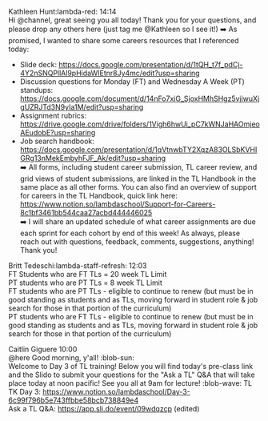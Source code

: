 
Kathleen Hunt:lambda-red: 14:14   
Hi @channel, great seeing you all today! Thank you for your questions, and please drop any others here (just tag me @Kathleen so I see it!)
:arrow_right:  As promised, I wanted to share some careers resources that I referenced today:   
- Slide deck: https://docs.google.com/presentation/d/1tQH_t7f_pdCj-4Y2nSNQPllAl9pHidaWIEtnr8Jy4mc/edit?usp=sharing   
- Discussion questions for Monday (FT) and Wednesday A Week (PT) standups: https://docs.google.com/document/d/14nFo7xiG_SjoxHMhSHgz5vjjwuXjgUZRJTd3N9yIa1M/edit?usp=sharing  
- Assignment rubrics: https://drive.google.com/drive/folders/1Vigh6hwUi_pC7kWNJaHAOmjeoAEudobE?usp=sharing  
- Job search handbook: https://docs.google.com/presentation/d/1qVtnwbTY2XqzA83OLSbKVHIGRg13nMekEmbyhFJF_Ak/edit?usp=sharing   
:arrow_right:  All forms, including student career submission, TL career review, and grid views of student submissions, are linked in the TL Handbook in the same place as all other forms. You can also find an overview of support for careers in the TL Handbook, quick link here: https://www.notion.so/lambdaschool/Support-for-Careers-8c1bf3461bb544caa27acbd444446025   
:arrow_right:  I will share an updated schedule of what career assignments are due each sprint for each cohort by end of this week!
As always, please reach out with questions, feedback, comments, suggestions, anything! Thank you!   

Britt Tedeschi:lambda-staff-refresh: 12:03  
FT Students who are FT TLs = 20 week TL Limit  
PT students who are PT TLs = 8 week TL Limit   
FT students who are PT TLs - eligible to continue to renew (but must be in good standing as students and as TLs, moving forward in student role & job search for those in that portion of the curriculum)   
PT students who are FT TLs - eligible to continue to renew (but must be in good standing as students and as TLs, moving forward in student role & job search for those in that portion of the curriculum)    

Caitlin Giguere 10:00  
@here Good morning, y'all! :blob-sun:   
Welcome to Day 3 of TL training! Below you will find today's pre-class link and the Slido to submit your questions for the "Ask a TL" Q&A that will take place today at noon pacific! See you all at 9am for lecture! :blob-wave:
TL TK Day 3: https://www.notion.so/lambdaschool/Day-3-6c99f796b5e743ffbbe58bcb738849e4   
Ask a TL Q&A: https://app.sli.do/event/09wdqzcp (edited)    
